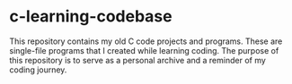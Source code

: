 # c-learning-codebase
 This repository contains my old C code projects and programs. These are single-file programs that I created while learning coding. The purpose of this repository is to serve as a personal archive and a reminder of my coding journey.
